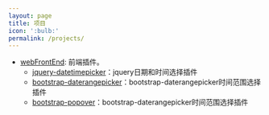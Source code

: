```yaml
---
layout: page
title: 项目
icon: ':bulb:'
permalink: /projects/
---
```



- [webFrontEnd](http://louislee92.com/webFrontEnd): 前端插件。
	- [jquery-datetimepicker](http://louislee92.com/webFrontEnd/Angular-directives-jquery-datetimepicker/)：jquery日期和时间选择插件
	- [bootstrap-daterangepicker](http://louislee92.com/webFrontEnd/Angular-directives-jquery-daterangepicker/)：bootstrap-daterangepicker时间范围选择插件
	- [bootstrap-popover](http://louislee92.com/webFrontEnd/Angular-directives-bootstrap-popover/)：bootstrap-daterangepicker时间范围选择插件